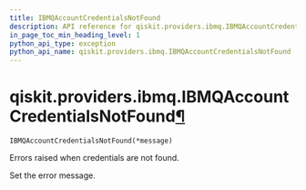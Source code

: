 ```yaml
---
title: IBMQAccountCredentialsNotFound
description: API reference for qiskit.providers.ibmq.IBMQAccountCredentialsNotFound
in_page_toc_min_heading_level: 1
python_api_type: exception
python_api_name: qiskit.providers.ibmq.IBMQAccountCredentialsNotFound
---
```


# qiskit.providers.ibmq.IBMQAccountCredentialsNotFound[¶](#qiskit-providers-ibmq-ibmqaccountcredentialsnotfound "Permalink to this headline")

<span id="qiskit.providers.ibmq.IBMQAccountCredentialsNotFound" />

`IBMQAccountCredentialsNotFound(*message)`

Errors raised when credentials are not found.

Set the error message.

